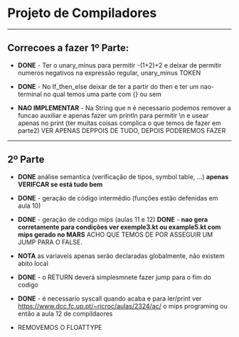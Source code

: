 # Projeto de Compiladores
--------------------------

## Correcoes a fazer 1º Parte:
- **DONE** - Ter o unary_minus para permitir -(1+2)+2 e deixar de permitir numeros negativos na expressão regular, unary_minus TOKEN

- **DONE** - No If_then_else deixar de ter a partir do then e ter um nao-terminal no qual temos uma parte com {} ou sem 

- **NAO IMPLEMENTAR** - Na String que n é necessario podemos remover a funcao auxiliar e apenas fazer um println para permitir \n e usear apenas no print
(ter muitas coisas complica o que temos de fazer em parte2) VER APENAS DEPPOIS DE TUDO, DEPOIS PODEREMOS FAZER

-----------------------------

## 2º Parte
- **DONE** análise semantica (verificação de tipos, symbol table, ...)
    **apenas VERIFCAR se está tudo bem**

- **DONE** - geração de código intermédio (funções estão defenidas em aula 10)

- **DONE** - geração de código mips (aulas 11 e 12)
**DONE** - **nao gera corretamente para condições ver exemple3.kt ou example5.kt com mips gerado no MARS** ACHO QUE TEMOS DE POR ASSEGUIR UM JUMP PARA O FALSE.

- **NOTA** as variaveis apenas serão declaradas globalmente, não existem abito local
    
- **DONE** - o RETURN deverá simplesmnete fazer jump para o fim do codigo

- **DONE** - é necessario syscall quando acaba e para ler/print
ver https://www.dcc.fc.up.pt/~ricroc/aulas/2324/ac/ o mips programing
ou então a aula 12 de compildaores


- REMOVEMOS O FLOATTYPE